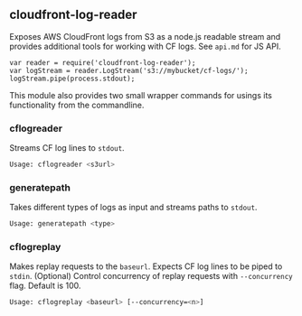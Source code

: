 cloudfront-log-reader
---------------------
Exposes AWS CloudFront logs from S3 as a node.js readable stream and provides additional tools for working with CF logs. See `api.md` for JS API.

```
var reader = require('cloudfront-log-reader');
var logStream = reader.LogStream('s3://mybucket/cf-logs/');
logStream.pipe(process.stdout);
```

This module also provides two small wrapper commands for usings its functionality from the commandline.

### cflogreader

Streams CF log lines to `stdout`.

``` sh
Usage: cflogreader <s3url>
```

### generatepath

Takes different types of logs as input and streams paths to `stdout`.

```sh
Usage: generatepath <type>
```

### cflogreplay

Makes replay requests to the `baseurl`. Expects CF log lines to be piped to `stdin`. (Optional) Control concurrency of replay requests with `--concurrency` flag. Default is 100.

```sh
Usage: cflogreplay <baseurl> [--concurrency=<n>]
```
